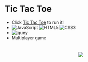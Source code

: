 # Tic Tac Toe

- Click [Tic Tac Toe](https://matinmonshizadeh.github.io/Tic-Tac-Toe/) to run it!
- ![JavaScript](https://img.shields.io/badge/JavaScript-323330?style=for-the-badge&logo=javascript&logoColor=F7DF1E)
![HTML5](https://img.shields.io/badge/HTML5-E34F26?style=for-the-badge&logo=html5&logoColor=white)
![CSS3](https://img.shields.io/badge/CSS3-1572B6?style=for-the-badge&logo=css3&logoColor=white)
- ![jquey](https://img.shields.io/badge/jQuery-0769AD?style=for-the-badge&logo=jquery&logoColor=white)
- Multiplayer game


#

<p align="center">
		<img src="https://user-images.githubusercontent.com/96329489/174670641-e92e4b54-bac3-41ea-abf6-1f85d21ae4d1.png" />
</p>

